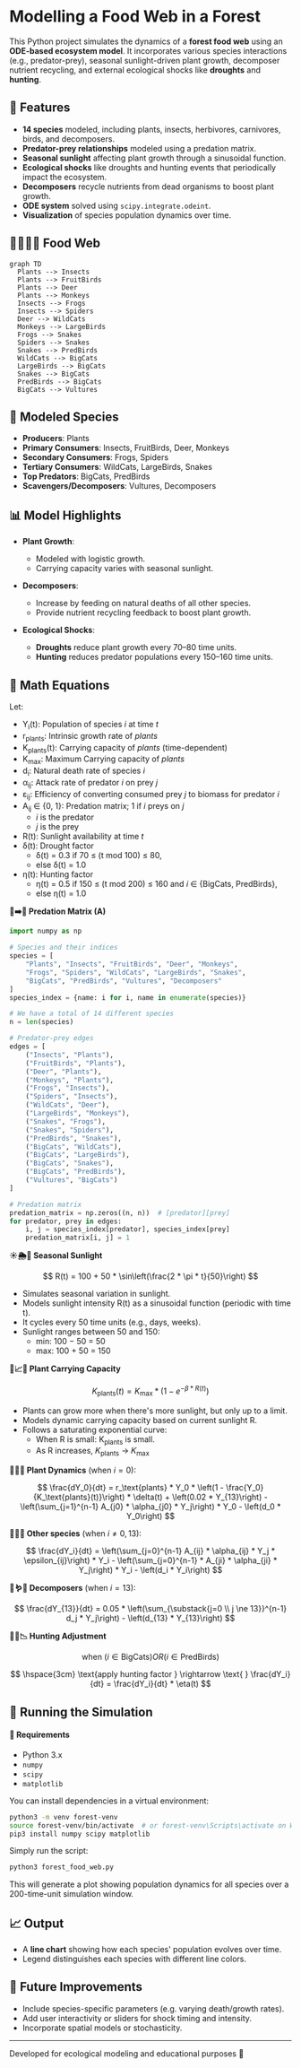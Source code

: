 # Modelling a Food Web in a Forest

This Python project simulates the dynamics of a **forest food web** using an **ODE-based ecosystem model**. It incorporates various species interactions (e.g., predator-prey), seasonal sunlight-driven plant growth, decomposer nutrient recycling, and external ecological shocks like **droughts** and **hunting**.

## 🌳 Features

- **14 species** modeled, including plants, insects, herbivores, carnivores, birds, and decomposers.
- **Predator-prey relationships** modeled using a predation matrix.
- **Seasonal sunlight** affecting plant growth through a sinusoidal function.
- **Ecological shocks** like droughts and hunting events that periodically impact the ecosystem.
- **Decomposers** recycle nutrients from dead organisms to boost plant growth.
- **ODE system** solved using `scipy.integrate.odeint`.
- **Visualization** of species population dynamics over time.

## 🌿🦗🦎🦅 Food Web

```mermaid
graph TD
  Plants --> Insects
  Plants --> FruitBirds
  Plants --> Deer
  Plants --> Monkeys
  Insects --> Frogs
  Insects --> Spiders
  Deer --> WildCats
  Monkeys --> LargeBirds
  Frogs --> Snakes
  Spiders --> Snakes
  Snakes --> PredBirds
  WildCats --> BigCats
  LargeBirds --> BigCats
  Snakes --> BigCats
  PredBirds --> BigCats
  BigCats --> Vultures
```

## 🧬 Modeled Species

- **Producers**: Plants  
- **Primary Consumers**: Insects, FruitBirds, Deer, Monkeys  
- **Secondary Consumers**: Frogs, Spiders  
- **Tertiary Consumers**: WildCats, LargeBirds, Snakes  
- **Top Predators**: BigCats, PredBirds  
- **Scavengers/Decomposers**: Vultures, Decomposers

## 📊 Model Highlights

- **Plant Growth**:
  - Modeled with logistic growth.
  - Carrying capacity varies with seasonal sunlight.

- **Decomposers**:
  - Increase by feeding on natural deaths of all other species.
  - Provide nutrient recycling feedback to boost plant growth.

- **Ecological Shocks**:
  - **Droughts** reduce plant growth every 70–80 time units.
  - **Hunting** reduces predator populations every 150–160 time units.

## 🧮 Math Equations

Let:
- Y<sub>i</sub>(t): Population of species *i* at time *t*  
- r<sub>plants</sub>: Intrinsic growth rate of *plants*  
- K<sub>plants</sub>(t): Carrying capacity of *plants* (time-dependent)
- K<sub>max</sub>: Maximum Carrying capacity of *plants*   
- d<sub>i</sub>: Natural death rate of species *i*  
- α<sub>ij</sub>: Attack rate of predator *i* on prey *j*  
- ε<sub>ij</sub>: Efficiency of converting consumed prey *j* to biomass for predator *i*  
- A<sub>ij</sub> ∈ {0, 1}: Predation matrix; 1 if *i* preys on *j*
  - *i* is the predator
  - *j* is the prey 
- R(t): Sunlight availability at time *t*  
- δ(t): Drought factor  
  - δ(t) = 0.3 if 70 ≤ (t mod 100) ≤ 80,  
  - else δ(t) = 1.0  
- η(t): Hunting factor  
  - η(t) = 0.5 if 150 ≤ (t mod 200) ≤ 160 and *i* ∈ {BigCats, PredBirds},  
  - else η(t) = 1.0

**🦁➡️🦌 Predation Matrix (A)**
```python
import numpy as np

# Species and their indices
species = [
    "Plants", "Insects", "FruitBirds", "Deer", "Monkeys",
    "Frogs", "Spiders", "WildCats", "LargeBirds", "Snakes",
    "BigCats", "PredBirds", "Vultures", "Decomposers"
]
species_index = {name: i for i, name in enumerate(species)}

# We have a total of 14 different species
n = len(species)

# Predator-prey edges
edges = [
    ("Insects", "Plants"),
    ("FruitBirds", "Plants"),
    ("Deer", "Plants"),
    ("Monkeys", "Plants"),
    ("Frogs", "Insects"),
    ("Spiders", "Insects"),
    ("WildCats", "Deer"),
    ("LargeBirds", "Monkeys"),
    ("Snakes", "Frogs"),
    ("Snakes", "Spiders"),
    ("PredBirds", "Snakes"),
    ("BigCats", "WildCats"),
    ("BigCats", "LargeBirds"),
    ("BigCats", "Snakes"),
    ("BigCats", "PredBirds"),
    ("Vultures", "BigCats")
]

# Predation matrix
predation_matrix = np.zeros((n, n))  # [predator][prey]
for predator, prey in edges:
    i, j = species_index[predator], species_index[prey]
    predation_matrix[i, j] = 1
```

**☀️🌦️🍂 Seasonal Sunlight**

$$
R(t) = 100 + 50 * \sin\left(\frac{2 * \pi * t}{50}\right)
$$

- Simulates seasonal variation in sunlight.
- Models sunlight intensity R(t) as a sinusoidal function (periodic with time t).
- It cycles every 50 time units (e.g., days, weeks).
- Sunlight ranges between 50 and 150:
  - min: 100 − 50 = 50
  - max: 100 + 50 = 150

**🌱📈🌿 Plant Carrying Capacity**

$$
K_\text{plants}(t) = K_{\text{max}} * \left(1 - e^{-\beta * R(t)}\right)
$$

- Plants can grow more when there's more sunlight, but only up to a limit.
- Models dynamic carrying capacity based on current sunlight R.
- Follows a saturating exponential curve:
  - When R is small: K<sub>plants</sub> is small.
  - As R increases, 𝐾<sub>plants</sub> → 𝐾<sub>max</sub>

**🌾🔄🌱 Plant Dynamics** (when $i = 0$):

$$
\frac{dY_0}{dt} = r_\text{plants} * Y_0 * \left(1 - \frac{Y_0}{K_\text{plants}(t)}\right) * \delta(t) + \left(0.02 * Y_{13}\right) - \left(\sum_{j=1}^{n-1} A_{j0} * \alpha_{j0} * Y_j\right) * Y_0 - \left(d_0 * Y_0\right)
$$

**🐾🦌🦊 Other species** (when $i \ne 0, 13$):

$$
\frac{dY_i}{dt} = \left(\sum_{j=0}^{n-1} A_{ij} * \alpha_{ij} * Y_j * \epsilon_{ij}\right) * Y_i - \left(\sum_{j=0}^{n-1} * A_{ji} * \alpha_{ji} * Y_j\right) * Y_i - \left(d_i * Y_i\right)
$$

**🍄🪱🧫 Decomposers** (when $i = 13$):

$$
\frac{dY_{13}}{dt} = 0.05 * \left(\sum_{\substack{j=0 \\ j \ne 13}}^{n-1} d_j * Y_j\right) - \left(d_{13} * Y_{13}\right)
$$

**🏹🐺📉 Hunting Adjustment**

$$
\text{when } \left( i \in \text{BigCats} \right) OR \left( i \in \text{PredBirds} \right)
$$

$$
\hspace{3cm} \text{apply hunting factor } \rightarrow \text{ } \frac{dY_i}{dt} = \frac{dY_i}{dt} * \eta(t)
$$


## 🚀 Running the Simulation

#### 🧪 Requirements

- Python 3.x
- `numpy`
- `scipy`
- `matplotlib`

You can install dependencies in a virtual environment:

```bash
python3 -m venv forest-venv
source forest-venv/bin/activate  # or forest-venv\Scripts\activate on Windows
pip3 install numpy scipy matplotlib
```

Simply run the script:

```bash
python3 forest_food_web.py
```

This will generate a plot showing population dynamics for all species over a 200-time-unit simulation window.

## 📈 Output

- A **line chart** showing how each species' population evolves over time.
- Legend distinguishes each species with different line colors.

## 🧠 Future Improvements

- Include species-specific parameters (e.g. varying death/growth rates).
- Add user interactivity or sliders for shock timing and intensity.
- Incorporate spatial models or stochasticity.

---

Developed for ecological modeling and educational purposes 🌿
